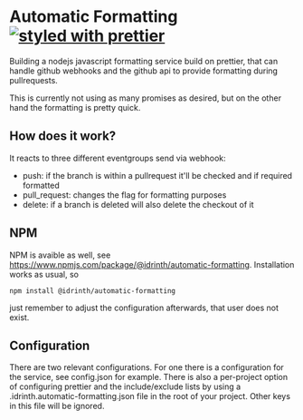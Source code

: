 # Automatic Formatting [![styled with prettier](https://img.shields.io/badge/styled_with-prettier-ff69b4.svg)](https://github.com/prettier/prettier)
Building a nodejs javascript formatting service build on prettier, that can handle github webhooks and the github api to provide formatting during pullrequests.

This is currently not using as many promises as desired, but on the other hand the formatting is pretty quick.

## How does it work?

It reacts to three different eventgroups send via webhook:
- push: if the branch is within a pullrequest it'll be checked and if required formatted
- pull_request: changes the flag for formatting purposes
- delete: if a branch is deleted will also delete the checkout of it

## NPM
NPM is avaible as well, see https://www.npmjs.com/package/@idrinth/automatic-formatting.
Installation works as usual, so
```
npm install @idrinth/automatic-formatting
```
just remember to adjust the configuration afterwards, that user does not exist.

## Configuration

There are two relevant configurations. For one there is a configuration for the service, see config.json for example.
There is also a per-project option of configuring prettier and the include/exclude lists by using a .idrinth.automatic-formatting.json file in the root of your project.
Other keys in this file will be ignored.